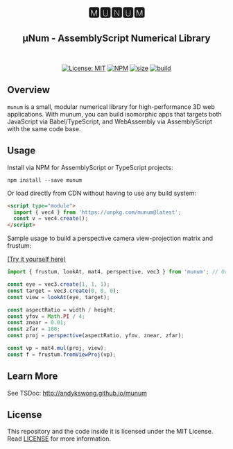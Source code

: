 <h1 align="center">🅼🆄🅽🆄🅼</h1>
<h2 align="center">μNum - AssemblyScript Numerical Library</h2>
<br />
<p align="center">
  <a href="./LICENSE"><img src="https://img.shields.io/badge/License-MIT-yellow.svg" alt="License: MIT" /></a> 
  <a href="https://www.npmjs.com/package/munum"><img src="https://img.shields.io/npm/v/munum" alt="NPM" /></a> 
  <a href="https://bundlephobia.com/result?p=munum"><img src="https://badgen.net/bundlephobia/minzip/munum" alt="size" /></a> 
  <a href="https://github.com/andykswong/munum/actions/workflows/build.yaml"><img src="https://github.com/andykswong/munum/actions/workflows/build.yaml/badge.svg" alt="build" /></a>
</p>

## Overview
`munum` is a small, modular numerical library for high-performance 3D web applications. With munum, you can build isomorphic apps that targets both JavaScript via Babel/TypeScript, and WebAssembly via AssemblyScript with the same code base.

## Usage
Install via NPM for AssemblyScript or TypeScript projects: 

```shell
npm install --save munum
```

Or load directly from CDN without having to use any build system:
```html
<script type="module">
  import { vec4 } from 'https://unpkg.com/munum@latest';
  const v = vec4.create();
</script>
```

Sample usage to build a perspective camera view-projection matrix and frustum:

[(Try it yourself here)](https://codepen.io/andykswong/pen/yLbPzGy?editors=0011)
```javascript
import { frustum, lookAt, mat4, perspective, vec3 } from 'munum'; // Or load from CDN

const eye = vec3.create(1, 1, 1);
const target = vec3.create(0, 0, 0);
const view = lookAt(eye, target);

const aspectRatio = width / height;
const yfov = Math.PI / 4;
const znear = 0.01;
const zfar = 100;
const proj = perspective(aspectRatio, yfov, znear, zfar);

const vp = mat4.mul(proj, view);
const f = frustum.fromViewProj(vp);
```

## Learn More
See TSDoc: http://andykswong.github.io/munum

## License
This repository and the code inside it is licensed under the MIT License. Read [LICENSE](./LICENSE) for more information.
